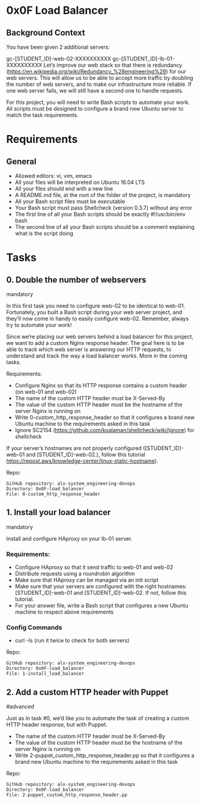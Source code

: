# 0x0F Load Balancer
## Background Context
You have been given 2 additional servers:

gc-[STUDENT_ID]-web-02-XXXXXXXXXX
gc-[STUDENT_ID]-lb-01-XXXXXXXXXX
Let’s improve our web stack so that there is redundancy (https://en.wikipedia.org/wiki/Redundancy_%28engineering%29) for our web servers. This will allow us to be able to accept more traffic by doubling the number of web servers, and to make our infrastructure more reliable. If one web server fails, we will still have a second one to handle requests.

For this project, you will need to write Bash scripts to automate your work. All scripts must be designed to configure a brand new Ubuntu server to match the task requirements.

# Requirements
## General
-  Allowed editors: vi, vim, emacs
-  All your files will be interpreted on Ubuntu 16.04 LTS
-  All your files should end with a new line
-  A README.md file, at the root of the folder of the project, is mandatory
-  All your Bash script files must be executable
-  Your Bash script must pass Shellcheck (version 0.3.7) without any error
-  The first line of all your Bash scripts should be exactly #!/usr/bin/env bash
-  The second line of all your Bash scripts should be a comment explaining what is the script doing

# Tasks
## 0. Double the number of webservers
mandatory

In this first task you need to configure web-02 to be identical to web-01. Fortunately, you built a Bash script during your web server project, and they’ll now come in handy to easily configure web-02. Remember, always try to automate your work!

Since we’re placing our web servers behind a load balancer for this project, we want to add a custom Nginx response header. The goal here is to be able to track which web server is answering our HTTP requests, to understand and track the way a load balancer works. More in the coming tasks.

Requirements:
-  Configure Nginx so that its HTTP response contains a custom header (on web-01 and web-02)
-  The name of the custom HTTP header must be X-Served-By
-  The value of the custom HTTP header must be the hostname of the server Nginx is running on
-  Write 0-custom_http_response_header so that it configures a brand new Ubuntu machine to the requirements asked in this task
-  Ignore SC2154 (https://github.com/koalaman/shellcheck/wiki/Ignore) for shellcheck

If your server’s hostnames are not properly configured ([STUDENT_ID]-web-01 and [STUDENT_ID]-web-02.), follow this tutorial https://repost.aws/knowledge-center/linux-static-hostname).

Repo:

    GitHub repository: alx-system_engineering-devops
    Directory: 0x0F-load_balancer
    File: 0-custom_http_response_header
    

## 1. Install your load balancer
mandatory

Install and configure HAproxy on your lb-01 server.

### Requirements:
-  Configure HAproxy so that it send traffic to web-01 and web-02
-  Distribute requests using a roundrobin algorithm
-  Make sure that HAproxy can be managed via an init script
-  Make sure that your servers are configured with the right hostnames: [STUDENT_ID]-web-01 and [STUDENT_ID]-web-02. If not, follow this tutorial.
-  For your answer file, write a Bash script that configures a new Ubuntu machine to respect above requirements

### Config Commands
-  curl -Is <server IP> (run it twice to check for both servers)

Repo:

    GitHub repository: alx-system_engineering-devops
    Directory: 0x0F-load_balancer
    File: 1-install_load_balancer
    

## 2. Add a custom HTTP header with Puppet
#advanced

Just as in task #0, we’d like you to automate the task of creating a custom HTTP header response, but with Puppet.
-  The name of the custom HTTP header must be X-Served-By
-  The value of the custom HTTP header must be the hostname of the server Nginx is running on
-  Write 2-puppet_custom_http_response_header.pp so that it configures a brand new Ubuntu machine to the requirements asked in this task

Repo:

    GitHub repository: alx-system_engineering-devops
    Directory: 0x0F-load_balancer
    File: 2-puppet_custom_http_response_header.pp

